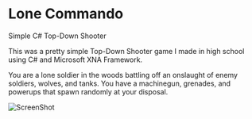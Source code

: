 # Lone Commando
Simple C# Top-Down Shooter

This was a pretty simple Top-Down Shooter game I made in high school using C# and Microsoft XNA Framework.

You are a lone soldier in the woods battling off an onslaught of enemy soldiers, wolves, and tanks. You have a machinegun, grenades, and powerups that spawn randomly at your disposal.

![ScreenShot](https://github.com/matthewkreutter/Shooter/blob/master/Content/shooterSS.png)
